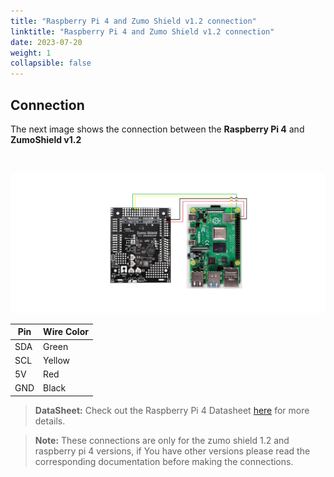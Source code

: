 ```yaml
---
title: "Raspberry Pi 4 and Zumo Shield v1.2 connection" 
linktitle: "Raspberry Pi 4 and Zumo Shield v1.2 connection" 
date: 2023-07-20
weight: 1
collapsible: false
---
```



## Connection

The next image shows the connection between the **Raspberry Pi 4** and **ZumoShield v1.2**

<br>

![](zumo_shield-RPi_connection.png)
<br>

| Pin | Wire Color |
|-----|------------|
| SDA | Green      |
| SCL | Yellow     |
| 5V  | Red        |
| GND | Black      |


> **DataSheet:** Check out the Raspberry Pi 4 Datasheet [here](https://datasheets.raspberrypi.com/rpi4/raspberry-pi-4-datasheet.pdf) for more details.


> **Note:** These connections are only for the zumo shield 1.2 and raspberry pi 4 versions, if You have other versions please read the corresponding documentation before making the connections.
